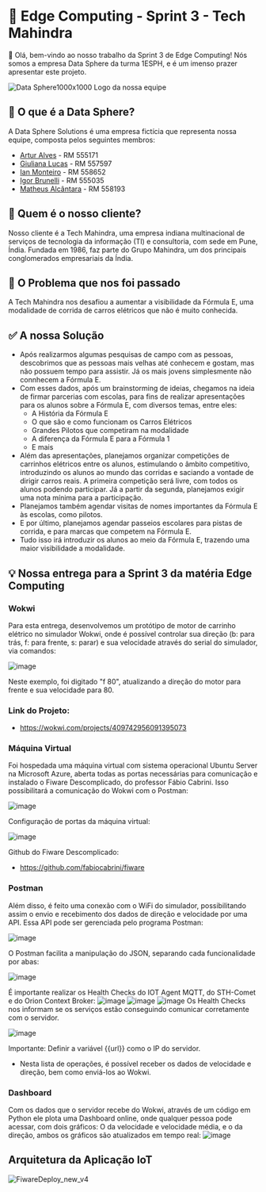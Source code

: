# 🤖 Edge Computing - Sprint 3 - Tech Mahindra
👋 Olá, bem-vindo ao nosso trabalho da Sprint 3 de Edge Computing! Nós somos a empresa Data Sphere da turma 1ESPH, e é um imenso prazer apresentar este projeto.

![Data Sphere1000x1000](https://github.com/ianmonteirom/CP2-Edge/assets/152393807/0fe80a9b-6290-417d-8367-2abe3824d0b0)
Logo da nossa equipe
## 🔮 O que é a Data Sphere?
A Data Sphere Solutions é uma empresa fictícia que representa nossa equipe, composta pelos seguintes membros:
-  <a href="https://www.linkedin.com/in/artur-alves-tenca-b1ba862b6/">Artur Alves</a> - RM 555171 
- <a href="https://www.linkedin.com/in/giuliana-lucas-85b4532b6/">Giuliana Lucas</a> - RM 557597
- <a href="https://www.linkedin.com/in/ian-monteiro-moreira-a4543a2b7/">Ian Monteiro</a> - RM 558652 
- <a href="https://www.linkedin.com/in/igor-brunelli-ralo-39143a2b7/">Igor Brunelli</a> - RM 555035
- <a href="https://www.linkedin.com/in/matheus-estev%C3%A3o-5248b9238/">Matheus Alcântara</a> - RM 558193

## 👥 Quem é o nosso cliente?
Nosso cliente é a Tech Mahindra, uma empresa indiana multinacional de serviços de tecnologia da informação (TI) e consultoria, com sede em Pune, Índia. Fundada em 1986, faz parte do Grupo Mahindra, um dos principais conglomerados empresariais da Índia.

## 🤔 O Problema que nos foi passado
A Tech Mahindra nos desafiou a aumentar a visibilidade da Fórmula E, uma modalidade de corrida de carros elétricos que não é muito conhecida.

## ✅ A nossa Solução
- Após realizarmos algumas pesquisas de campo com as pessoas, descobrimos que as pessoas mais velhas até conhecem e gostam, mas não possuem tempo para assistir. Já os mais jovens simplesmente não connhecem a Fórmula E.
- Com esses dados, após um brainstorming de ideias, chegamos na ideia de firmar parcerias com escolas, para fins de realizar apresentações para os alunos sobre a Fórmula E, com diversos temas, entre eles:
  - A História da Fórmula E
  - O que são e como funcionam os Carros Elétricos
  - Grandes Pilotos que competiram na modalidade
  - A diferença da Fórmula E para a Fórmula 1
  - E mais
- Além das apresentações, planejamos organizar competições de carrinhos elétricos entre os alunos, estimulando o âmbito competitivo, introduzindo os alunos ao mundo das corridas e saciando a vontade de dirigir carros reais. A primeira competição será livre, com todos os alunos podendo participar. Já a partir da segunda, planejamos exigir uma nota mínima para a participação.
- Planejamos também agendar visitas de nomes importantes da Fórmula E às escolas, como pilotos.
- E por último, planejamos agendar passeios escolares para pistas de corrida, e para marcas que competem na Fórmula E.
- Tudo isso irá introduzir os alunos ao meio da Fórmula E, trazendo uma maior visibilidade a modalidade.

## 💡 Nossa entrega para a Sprint 3 da matéria Edge Computing

### Wokwi
Para esta entrega, desenvolvemos um protótipo de motor de carrinho elétrico no simulador Wokwi, onde é possível controlar sua direção (b: para trás, f: para frente, s: parar) e sua velocidade através do serial do simulador, via comandos:

![image](https://github.com/user-attachments/assets/a24c2465-6566-4395-8e59-9e95b05fd763)

Neste exemplo, foi digitado "f 80", atualizando a direção do motor para frente e sua velocidade para 80.
### Link do Projeto:
- https://wokwi.com/projects/409742956091395073

### Máquina Virtual
Foi hospedada uma máquina virtual com sistema operacional Ubuntu Server na Microsoft Azure, aberta todas as portas necessárias para comunicação e instalado o Fiware Descomplicado, do professor Fábio Cabrini. Isso possibilitará a comunicação do Wokwi com o Postman:

![image](https://github.com/user-attachments/assets/649b2361-9b24-44e7-9d97-52494bcf4f30)

Configuração de portas da máquina virtual:

![image](https://github.com/user-attachments/assets/5a816894-5014-4ac4-a535-e0055ceff7ab)

Github do Fiware Descomplicado:
- https://github.com/fabiocabrini/fiware

### Postman

Além disso, é feito uma conexão com o WiFi do simulador, possibilitando assim o envio e recebimento dos dados de direção e velocidade por uma API. Essa API pode ser gerenciada pelo programa Postman:

![image](https://github.com/user-attachments/assets/de7457e0-7811-44d6-8af4-de45a14768b2)

O Postman facilita a manipulação do JSON, separando cada funcionalidade por abas:

![image](https://github.com/user-attachments/assets/e39a0b50-5900-4e0b-bbe0-1fef2f05c209)

É importante realizar os Health Checks do IOT Agent MQTT, do STH-Comet e do Orion Context Broker:
![image](https://github.com/user-attachments/assets/64d82cd1-ded9-4a06-91c5-7e4053d5362e)
![image](https://github.com/user-attachments/assets/44ee9680-1666-4df7-97db-0fc8211ded5c)
![image](https://github.com/user-attachments/assets/108d2af8-c06c-43a5-a0d4-e792bd6e58b6)
Os Health Checks nos informam se os serviços estão conseguindo comunicar corretamente com o servidor.

![image](https://github.com/user-attachments/assets/e76c43c2-16aa-4647-87cb-63aec2a5d711)

Importante: Definir a variável {{url}} como o IP do servidor.

- Nesta lista de operações, é possível receber os dados de velocidade e direção, bem como enviá-los ao Wokwi.

### Dashboard
Com os dados que o servidor recebe do Wokwi, através de um código em Python ele plota uma Dashboard online, onde qualquer pessoa pode acessar, com dois gráficos: O da velocidade e velocidade média, e o da direção, ambos os gráficos são atualizados em tempo real:
![image](https://github.com/user-attachments/assets/43868954-4093-43cb-b948-802f95a29a1d)


## Arquitetura da Aplicação IoT
![FiwareDeploy_new_v4](https://github.com/user-attachments/assets/6ce7e660-f515-4aa7-8df5-9b4e138a9f73)





